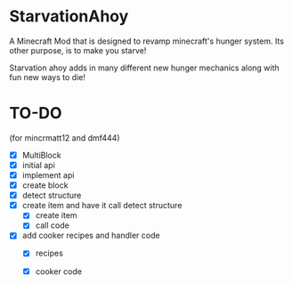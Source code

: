 StarvationAhoy
==============

A Minecraft Mod that is designed to revamp minecraft's hunger system. Its other purpose, is to make you starve!

Starvation ahoy adds in many different new hunger mechanics along with fun new ways to die!


TO-DO
========

(for mincrmatt12 and dmf444)

- [x] MultiBlock 
 - [x] initial api
 - [x] implement api
 - [x] create block
 - [x] detect structure
 - [x] create item and have it call detect structure
   - [x] create item
   - [x] call code
 - [x] add cooker recipes and handler code
   - [x] recipes
   - [x] cooker code

